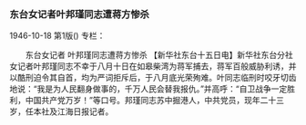 ### 东台女记者叶邦瑾同志遭蒋方惨杀

1946-10-18
第1版()
专栏：

　　东台女记者
    叶邦瑾同志遭蒋方惨杀
    【新华社东台十五日电】新华社东台分社女记者叶邦瑾同志不幸于八月十日在如皋柴湾为蒋军捕去，蒋军百般威胁利诱，并以酷刑迫令其自首，均为严词拒斥后，于八月底光荣殉难。叶同志临刑时咬牙切齿地说：“我是为人民翻身做事的，千万人民会替我报仇。”并高呼：“自卫战争一定胜利，中国共产党万岁！”等口号。邦瑾同志苏中掘港人，中共党员，现年二十三岁，任本社及江海日报记者。
